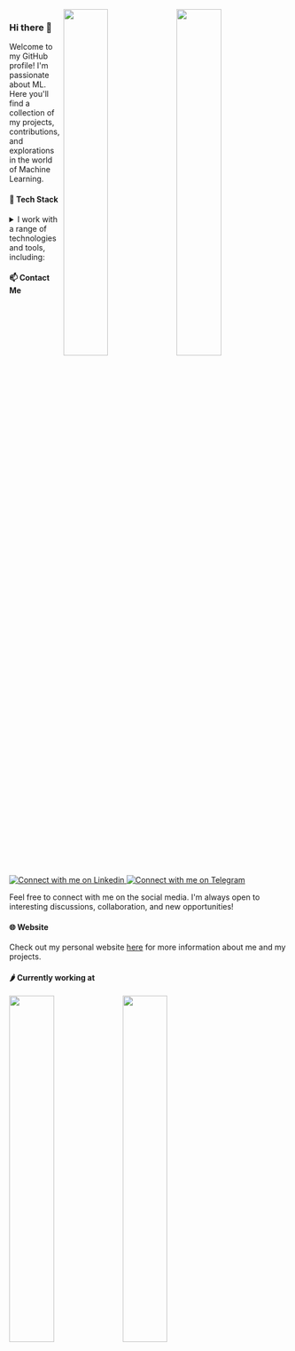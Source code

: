 <!-- <img align = right src="https://github-readme-stats.vercel.app/api?username=akirusprod&show_icons=true&hide_border=false&theme=github_dark#gh-dark-mode-only" alt="Your GitHub stats" width="40%" /> -->

<a href="https://github.com/anuraghazra/github-readme-stats#gh-light-mode-only">
<img align = right src="https://github-readme-stats.vercel.app/api?username=akirusprod&show_icons=true&hide_border=false&theme=default#gh-light-mode-only" width = "40%" />
</a>
<a href="https://github.com/anuraghazra/github-readme-stats#gh-dark-mode-only">
<img align = right src="https://github-readme-stats.vercel.app/api?username=akirusprod&show_icons=true&hide_border=false&theme=github_dark#gh-dark-mode-only" width = "40%" />
</a>


### Hi there 👋

<!--
**AkiRusProd/akirusprod** is a ✨ _special_ ✨ repository because its `README.md` (this file) appears on your GitHub profile.

Here are some ideas to get you started:

- 🔭 I’m currently working on ...
- 🌱 I’m currently learning ...
- 👯 I’m looking to collaborate on ...
- 🤔 I’m looking for help with ...
- 💬 Ask me about ...
- 📫 How to reach me: ...
- 😄 Pronouns: ...
- ⚡ Fun fact: ...
-->



Welcome to my GitHub profile! I'm passionate about ML. Here you'll find a collection of my projects, contributions, and explorations in the world of Machine Learning.

#### 🌱 Tech Stack    
<details> <summary>I work with a range of technologies and tools, including:</summary>

<img src="https://img.shields.io/badge/Python-FFD43B?style=for-the-badge&logo=python&logoColor=blue">
<img src="https://img.shields.io/badge/Numpy-777BB4?style=for-the-badge&logo=numpy&logoColor=white">
<img src="https://img.shields.io/badge/Pandas-2C2D72?style=for-the-badge&logo=pandas&logoColor=white">
<img src="https://img.shields.io/badge/Numba-00A3E0?style=for-the-badge&logo=Numba&logoColor=white">
<img src="https://img.shields.io/badge/scikit_learn-F7931E?style=for-the-badge&logo=scikit-learn&logoColor=white">
<img src="https://img.shields.io/badge/SciPy-654FF0?style=for-the-badge&logo=SciPy&logoColor=white">
<img src="https://img.shields.io/badge/TensorFlow-FF6F00?style=for-the-badge&logo=TensorFlow&logoColor=white">
<img src="https://img.shields.io/badge/Keras-D00000?style=for-the-badge&logo=Keras&logoColor=white">
<img src="https://img.shields.io/badge/PyTorch-EE4C2C?style=for-the-badge&logo=pytorch&logoColor=white">
<img src="https://img.shields.io/badge/Weights_&_Biases-FFBE00?style=for-the-badge&logo=WeightsAndBiases&logoColor=white">
<img src="https://img.shields.io/badge/MongoDB-4EA94B?style=for-the-badge&logo=mongodb&logoColor=white">
<img src="https://img.shields.io/badge/MySQL-005C84?style=for-the-badge&logo=mysql&logoColor=white">
<img src="https://img.shields.io/badge/PostgreSQL-316192?style=for-the-badge&logo=postgresql&logoColor=white">
<img src="https://img.shields.io/badge/VSCode-0078D4?style=for-the-badge&logo=visual%20studio%20code&logoColor=white">
<img src="https://img.shields.io/badge/Linux-FCC624?style=for-the-badge&logo=linux&logoColor=black">
<img src="https://img.shields.io/badge/Windows-0078D6?style=for-the-badge&logo=windows&logoColor=white">
<img src="https://img.shields.io/badge/GIT-E44C30?style=for-the-badge&logo=git&logoColor=white">
<img src="https://img.shields.io/badge/GNU%20Bash-4EAA25?style=for-the-badge&logo=GNU%20Bash&logoColor=white">
<img src="https://img.shields.io/badge/powershell-5391FE?style=for-the-badge&logo=powershell&logoColor=white">
<img src="https://img.shields.io/badge/VMware-231f20?style=for-the-badge&logo=VMware&logoColor=white">
<img src="https://img.shields.io/badge/Docker-2CA5E0?style=for-the-badge&logo=docker&logoColor=white">
</details>



<!--
<p align="center">
<a href="https://github.com/anuraghazra/github-readme-stats#gh-light-mode-only">
<img src="https://github-readme-stats.vercel.app/api?username=akirusprod&show_icons=true&hide_border=false&theme=default#gh-light-mode-only" width = "40%" />
</a>
<a href="https://github.com/anuraghazra/github-readme-stats#gh-dark-mode-only">
<img src="https://github-readme-stats.vercel.app/api?username=akirusprod&show_icons=true&hide_border=false&theme=github_dark#gh-dark-mode-only" width = "40%" />
</a>
</p>

#### 🔭 Projects

- [numpy-nn-model](https://github.com/AkiRusProd/numpy-nn-model): Сustom torch style machine learning framework with automatic differentiation implemented on numpy.
- [numpy-diffusion](https://github.com/AkiRusProd/numpy-diffusion): Numpy Denoising Diffusion Probabilistic Model (DDPM) implementation
- [numpy-transformer](https://github.com/AkiRusProd/numpy-transformer): Numpy implementation of the Transformer model in "Attention is All You Need".




### Tech Stack

Here are some of the technologies and tools I love to work with:

- 💻 Programming Languages: [Languages]
- 🌐 Web Technologies: [Web Technologies]
- 📊 Databases: [Databases]
- 🔧 Tools: [Tools]


#### 💡 Skills

- [Skill 1]
- [Skill 2]
- [Skill 3]
- [Skill 4]
- [Skill 5]
-->




<!--
#### 📊 GitHub Stats

![GitHub stats](https://github-readme-stats.vercel.app/api?username=akirusprod&show_icons=true&theme=radical)
-->





<!--
<div style="float: left; width: 50%;">
  <img src="https://github-readme-stats.vercel.app/api?username=akirusprod&show_icons=true&theme=radical" alt="Your GitHub stats" width="30%" />
</div>
<div style="float: left; width: 50%;">
  <img src="https://github-readme-stats.vercel.app/api/top-langs/?username=akirusprod&theme=radical" alt="Top Langs" width="30%" />
</div>
<div style="clear: both;"></div>
-->

<!--
### 🏆 My GitHub Achievements

![trophy](https://github-profile-trophy.vercel.app/?username=yourusername&theme=onedark)
-->

#### 📫 Contact Me

   
<a href="https://www.linkedin.com/in/akirus">
<img src="https://img.shields.io/badge/LinkedIn-0077B5?style=for-the-badge&logo=linkedin&logoColor=white" alt="Connect with me on Linkedin" >
</a>
<a href="https://t.me/akimovr">
<img src="https://img.shields.io/badge/Telegram-2CA5E0?style=for-the-badge&logo=telegram&logoColor=white" alt="Connect with me on Telegram" >
</a>    

Feel free to connect with me on  the social media. I'm always open to interesting discussions, collaboration, and new opportunities!

#### 🌐 Website

Check out my personal website [here](https://akirusprod.github.io/) for more information about me and my projects.

#### 🌶️ Currently working at

<a href="https://github.com/AkiRusProd/long-term-memory-llm#gh-light-mode-only">
<img align = left src="https://github-readme-stats.vercel.app/api/pin/?username=akirusprod&repo=long-term-memory-llm&show_icons=true&hide_border=false&theme=default#gh-light-mode-only" width = "40%" />
</a>
<a href="https://github.com/AkiRusProd/long-term-memory-llm#gh-dark-mode-only">
<img align = left src="https://github-readme-stats.vercel.app/api/pin/?username=akirusprod&repo=long-term-memory-llm&show_icons=true&hide_border=false&theme=github_dark#gh-dark-mode-only" width = "40%" />
</a>


